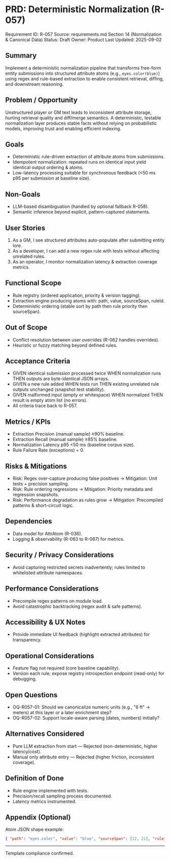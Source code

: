 # PRD: Deterministic Normalization (R-057)

Requirement ID: R-057
Source: requirements.md Section 14 (Normalization & Canonical Data)
Status: Draft
Owner: Product
Last Updated: 2025-09-02

## Summary

Implement a deterministic normalization pipeline that transforms free-form entity submissions into structured attribute atoms (e.g., `eyes.color(blue)`) using regex and rule-based extraction to enable consistent retrieval, diffing, and downstream reasoning.

## Problem / Opportunity

Unstructured player or GM text leads to inconsistent attribute storage, hurting retrieval quality and diff/merge semantics. A deterministic, testable normalization layer produces stable facts without relying on probabilistic models, improving trust and enabling efficient indexing.

## Goals

- Deterministic rule-driven extraction of attribute atoms from submissions.
- Idempotent normalization: repeated runs on identical input yield identical output ordering & atoms.
- Low-latency processing suitable for synchronous feedback (<50 ms p95 per submission at baseline size).

## Non-Goals

- LLM-based disambiguation (handled by optional fallback R-058).
- Semantic inference beyond explicit, pattern-captured statements.

## User Stories

1. As a GM, I see structured attributes auto-populate after submitting entity lore.
2. As a developer, I can add a new regex rule with tests without affecting unrelated rules.
3. As an operator, I monitor normalization latency & extraction coverage metrics.

## Functional Scope

- Rule registry (ordered application, priority & version tagging).
- Extraction engine producing atoms with: path, value, sourceSpan, ruleId.
- Deterministic ordering (stable sort by path then rule priority then sourceSpan).

## Out of Scope

- Conflict resolution between user overrides (R-062 handles overrides).
- Heuristic or fuzzy matching beyond defined rules.

## Acceptance Criteria

- GIVEN identical submission processed twice WHEN normalization runs THEN outputs are byte-identical JSON arrays.
- GIVEN a new rule added WHEN tests run THEN existing unrelated rule outputs unchanged (snapshot test stability).
- GIVEN malformed input (empty or whitespace) WHEN normalized THEN result is empty atom list (no errors).
- All criteria trace back to R-057.

## Metrics / KPIs

- Extraction Precision (manual sample) ≥90% baseline.
- Extraction Recall (manual sample) ≥85% baseline.
- Normalization Latency p95 <50 ms (baseline corpus size).
- Rule Failure Rate (exceptions) = 0.

## Risks & Mitigations

- Risk: Regex over-capture producing false positives → Mitigation: Unit tests + precision sampling.
- Risk: Rule ordering regressions → Mitigation: Priority metadata and regression snapshots.
- Risk: Performance degradation as rules grow → Mitigation: Precompiled patterns & short-circuit logic.

## Dependencies

- Data model for AttrAtom (R-036).
- Logging & observability (R-063 to R-067) for metrics.

## Security / Privacy Considerations

- Avoid capturing restricted secrets inadvertently; rules limited to whitelisted attribute namespaces.

## Performance Considerations

- Precompile regex patterns on module load.
- Avoid catastrophic backtracking (regex audit & safe patterns).

## Accessibility & UX Notes

- Provide immediate UI feedback (highlight extracted attributes) for transparency.

## Operational Considerations

- Feature flag not required (core baseline capability).
- Version each rule; expose registry introspection endpoint (read-only) for debugging.

## Open Questions

- OQ-R057-01: Should we canonicalize numeric units (e.g., "6 ft" → meters) at this layer or a later enrichment step?
- OQ-R057-02: Support locale-aware parsing (dates, numbers) initially?

## Alternatives Considered

- Pure LLM extraction from start — Rejected (non-deterministic, higher latency/cost).
- Manual only attribute entry — Rejected (higher friction, inconsistent coverage).

## Definition of Done

- Rule engine implemented with tests.
- Precision/recall sampling process documented.
- Latency metrics instrumented.

## Appendix (Optional)

Atom JSON shape example:

```json
{ "path": "eyes.color", "value": "blue", "sourceSpan": [12, 21], "ruleId": "color.v1" }
```

---
Template compliance confirmed.
